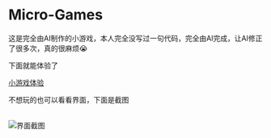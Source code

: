 # Micro-Games
<p>这是完全由AI制作的小游戏，本人完全没写过一句代码，完全由AI完成，让AI修正了很多次，真的很麻烦😭</p>
<p>下面就能体验了</p>
<a href="https://mcmineleng.github.io/Micro-Games/">小游戏体验</a>
<p>不想玩的也可以看看界面，下面是截图<br><br><p>
<img src="https://s21.ax1x.com/2025/08/10/pVaXTk8.jpg" alt="界面截图">
